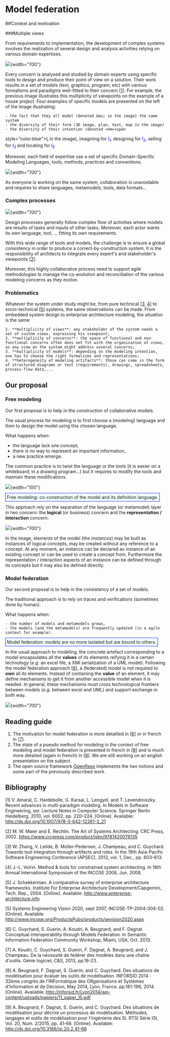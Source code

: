 # Model federation

##Context and motivation

###Multiple views

From requirements to implementation, the development of complex systems involves the
realization of several design and analysis activities relying on various domain
expertises.

![](/images/research/img-1.svg){width="700"}

Every concern is analysed and studied by domain experts using specific tools to design and
produce their point of view on a solution. Their work results in a set of models (text,
graphics, program, etc) with various formalisms and paradigms well-fitted to their concern
<span class="cite">[<a href="#Xamaral_recent_2010">1</a>]</span>. For example, the
previous image illustrates this multiplicity of viewpoints on the example of a house
project. Four examples of specific models are presented on the left of the image
illustrating:

    - the fact that they all model (denoted &mu; in the image) the same system
    - the diversity of their form (3D image, plan, text, map in the image)
    - the diversity of their intention (denoted <em><span
style="color:blue">I<sub>i</sub></span></em> in the image), imagining for <em><span
style="color:blue">I<sub>1</sub></span></em>, designing for <em><span
style="color:blue">I<sub>2</sub></span></em>, selling for <em><span
style="color:blue">I<sub>3</sub></span></em> and locating for <em><span
style="color:blue">I<sub>5</sub></span></em>

Moreover, each field of expertise use a set of specific
Domain-Specific Modeling Languages, tools, methods, practices and
conventions.



![](/images/research/img-2.svg){width="700"}

As everyone is working on the same system, collaboration is
unavoidable and requires to share languages, metamodels, tools, data
formats...




### Complex processes

![](/images/research/img-3.svg){width="700"}


Design processes generally follow complex flow of activities where
models are results of tasks and inputs of other tasks. Moreover, each
actor wants its own language, tool, ... fitting its own requirements.

With this wide range of tools and models, the challenge is to ensure a
global consistency in order to produce a correct-by-construction
system. It is the responsibility of architects to integrate every
expert's and stakeholder's viewpoints <span class="cite">[<a
href="#Xmaier_art_2002">2</a>]</span>.

Moreover, this highly collaborative process need to support agile
methodologies to manage the co-evolution and reconciliation of the
various modeling concerns as they evolve.



### Problematics

Whatever the system under study might be, from pure technical <span
class="cite">[<a href="#XiFestRoles">3</a>,&#x00A0;<a
href="#Xvoirin_method_2008">4</a>]</span> to socio-technical <span
class="cite">[<a href="#Xschekkerman_comparative_2004">5</a>]</span>
systems, the same observations can be made. From embedded system
design to enterprise architecture modeling, the situation is the same:

    1. **multiplicity of views**: any stakeholder of the system needs a set of custom views, expressing his viewpoint;
    2. **multiplicity of concerns**: the space of functional and non-functional concerns often does not fit with the organization of views, as any view on the system might address several concerns;
    3. **multiplicity of models**: depending on the modeling intention, one has to choose the right formalisms and representations;
    4. **heterogeneity of modeling artifacts**: those can come in the form of structured diagrams or text (requirements), drawings, spreadsheets, process-flow data,...



## Our proposal

### Free modeling


Our first proposal is to help in the construction of collaborative models.



The usual process for modeling is to first choose a (modeling)
language and then to design the model using this chosen language.



What happens when:
<ul>
  <li>the language lack one concept,</li>
  <li>there is no way to represent an important information,</li>
  <li>a new practice emerge.</li>
</ul>

The common practice is to twist the language or the tools (it is
easier on a whiteboard, in a drawing program...) but it requires to
modify the tools and maintain these modifications.



![](/images/utils/dislikeemoticon.jpg){width="100"}

<p>
<span style="border: 1px solid blue;background-color:azure;padding:4px">Free modeling: co-construction of the model and its definition language.</span>



This approach rely on the separation of the language (or metamodel)
layer in two concern: the <b>logical</b> (or business) concern and the
<b>representation / interaction</b> concern.



![](/images/research/img-4.svg){width="700"}


In the image, elements of the model (the <em>instances</em>) may be
built as instances of logical concepts, may be created without any
reference to a concept. At any moment, an instance can be declared as
instance of an existing concept or can be used to create a concept
from. Furthermore the representation / interaction aspects of an
instance can be defined through its concepts but it may also be
defined directly.




### Model federation


Our second proposal is to help in the consistency of a set of models.



The traditional approach is to rely on traces and verifications
(sometimes done by human).



What happens when:

    - the number of models and metamodels grows,
    - the models (and the metamodels) are frequently updated (in a agile context for example).



<p>
<span style="border: 1px solid blue;background-color:azure;padding:4px">Model federation: models are no more isolated but are bound to others.</span>




In the usual approach to modeling, the concrete artefact corresponding
to a model encapsulates all the <b>values</b> of its elements reifying
it in a certain technology (<em>e.g.</em> an excel file, a XMI
serialization of a UML model). Following the model federation approach
<span class="cite">[<a href="#Xguychard:hal-00905036">6</a>]</span>, a
(federated) model is not required to <b>own</b> all its
elements. Instead of containing the <b>value</b> of an element, it
may define mechanisms to get it from another accessible model when it
is needed.  In general, these mechanisms must cross technological
frontiers between models (<em>e.g.</em> between excel and UML) and
support exchange in both way.





![](/images/research/img-5.svg){width="700"}

## Reading guide

<ol>

  <li>The motivation for model federation is more detailled in <span
  class="cite">[<a href="#Xguychard:hal-00905036">6</a>]</span> or in
  french in <span class="cite">[<a
  href="#Xkoudry:hal-00904995">7</a>]</span>.</li>

  <li>The state of a pseudo method for modeling in the context of free modeling and model federation is presented in french in <span class="cite">[<a href="#Xbeugnard:hal-01015893">8</a>]</span> and is much more detailed (again in french) in <span class="cite">[<a href="#Xbeugnard:isi">9</a>]</span>. We are still working on an english presentation on the subject.</li>

  <li>The open source framework <a href="http://openflexo.org">Openflexo</a> implements the two notions and some part of the previously described work.</li>

</ol>


## Bibliography

<div class="thebibliography">
  <p class="bibitem" >
  <span class="biblabel">[1]</span>
  <a id="Xamaral_recent_2010"></a>V. Amaral,   C. Hardebolle,   G. Karsai,   L. Lengyel,   and   T. Levendovszky. Recent   advances   in   multi-paradigm   modeling. In Models in Software Engineering,  ser.  Lecture  Notes  in  Computer  Science.     Springer  Berlin  Heidelberg,  2010,  vol.  6002,  pp.  220&#8211;224.  [Online].  Available:
  <a href="http://dx.doi.org/10.1007/978-3-642-12261-3_21" class="url" >http://dx.doi.org/10.1007/978-3-642-12261-3_21</a>


  <p class="bibitem" >
  <span class="biblabel">[2]</span>
  <a id="Xmaier_art_2002"></a>M. W. Maier and E. Rechtin. The Art of Systems Architecting. CRC Press, 2002.
  <a href="https://www.crcpress.com/product/isbn/9781420079135" class="url" >https://www.crcpress.com/product/isbn/9781420079135</a>


  <p class="bibitem" >
  <span class="biblabel">[3]</span>
  <a id="XiFestRoles"></a>W. Zhang, V. Leilde, B. Moller-Pedersen, J. Champeau, and C. Guychard. Towards tool integration through artifacts and roles. In the 19th Asia-Pacific Software Engineering Conference (APSEC), 2012, vol. 1, Dec., pp. 603&#8211;613.


  <p class="bibitem" >
  <span class="biblabel">[4]</span>
  <a id="Xvoirin_method_2008"></a>J.-L. Voirin. Method &amp; tools for constrained system architecting. In 18th Annual International Symposium of the INCOSE 2008, Jun. 2008.


  <p class="bibitem" >
  <span class="biblabel">[5]</span>
  <a id="Xschekkerman_comparative_2004"></a>J. Schekkerman. A comparative survey of enterprise architecture frameworks. Institute For Enterprise Architecture Development/Capgemini, Tech. Rep., 2004. [Online]. Available:
  <a href="http://www.enterprise-architecture.info" class="url" >http://www.enterprise-architecture.info</a>


  <p class="bibitem" >
  <span class="biblabel">[5]</span>
  <a id="Xsevision2020"></a>Systems Engineering Vision 2020, sept 2007, iNCOSE-TP-2004-004-02. [Online]. Available:
  <a href="http://www.incose.org/ProductsPubs/products/sevision2020.aspx" class="url" >http://www.incose.org/ProductsPubs/products/sevision2020.aspx</a>


  <p class="bibitem" >
  <span class="biblabel">[6]</span>
  <a id="Xguychard:hal-00905036"></a>C. Guychard, S. Guerin, A. Koudri, A. Beugnard, and F. Dagnat.  Conceptual interoperability through Models Federation.  In Semantic Information Federation Community Workshop, Miami, USA, Oct. 2013.


  <p class="bibitem" >
  <span class="biblabel">[7]</span>
  <a id="Xkoudry:hal-00904995"></a>A. Koudri, C. Guychard, S. Guerin, F. Dagnat, A. Beugnard, and J. Champeau.  De la n&eacute;cessit&eacute; de f&eacute;d&eacute;rer des mod&egrave;les dans une cha&icirc;ne d'outils. G&eacute;nie logiciel, C&amp;S, 2013, pp.18-23.


  <p class="bibitem" >
  <span class="biblabel">[8]</span>
  <a id="Xbeugnard:hal-01015893"></a>A. Beugnard, F. Dagnat, S. Guerin, and C. Guychard. Des situations de mod&eacute;lisation pour &eacute;valuer les outils de mod&eacute;lisation. INFORSID 2014 : 32&egrave;me congr&egrave;s de l'INFormatique des ORganisations et Syst&egrave;mes d'Information et de D&eacute;cision, May 2014, Lyon, France. pp.181-196, 2014. [Online]. Available:
  <a href="http://inforsid.fr/Lyon2014/wp-content/uploads/papiers/11_paper_15.pdf" class="url" >http://inforsid.fr/Lyon2014/wp-content/uploads/papiers/11_paper_15.pdf</a>


  <p class="bibitem" >
  <span class="biblabel">[9]</span>
  <a id="Xbeugnard:isi"></a>A. Beugnard, F. Dagnat, S. Guerin, and C. Guychard. Des situations de mod&eacute;lisation pour d&eacute;crire un processus de mod&eacute;lisation. M&eacute;thodes, langages et outils de mod&eacute;lisation pour l'ing&eacute;nierie des SI. RTSI S&eacute;rie ISI, Vol. 20, Num. 2/2015, pp. 41-66. [Online]. Available:
  <a href="http://dx.doi.org/10.3166/isi.20.2.41-66" class="url" >http://dx.doi.org/10.3166/isi.20.2.41-66</a>

</div>

</body>
</html>
